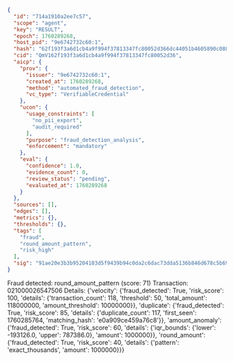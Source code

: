 ```json
{
  "id": "714a1910a2ee7c57",
  "scope": "agent",
  "key": "RESULT",
  "epoch": 1760289268,
  "host_pid": "9e6742732c60:1",
  "hash": "62f193f3a6d1cb4a9f994f37813347fc80052d366dc44051b4605890c088282a",
  "cid": "QmV162f193f3a6d1cb4a9f994f37813347fc80052d36",
  "aicp": {
    "prov": {
      "issuer": "9e6742732c60:1",
      "created_at": 1760289268,
      "method": "automated_fraud_detection",
      "vc_type": "VerifiableCredential"
    },
    "ucon": {
      "usage_constraints": [
        "no_pii_export",
        "audit_required"
      ],
      "purpose": "fraud_detection_analysis",
      "enforcement": "mandatory"
    },
    "eval": {
      "confidence": 1.0,
      "evidence_count": 0,
      "review_status": "pending",
      "evaluated_at": 1760289268
    }
  },
  "sources": [],
  "edges": [],
  "metrics": {},
  "thresholds": {},
  "tags": [
    "fraud",
    "round_amount_pattern",
    "risk_high"
  ],
  "sig": "91ae20e3b3b95204103d5f9439b94c0da2c6dac73dda5136b846d678c5b69ce2"
}
```

Fraud detected: round_amount_pattern (score: 71)
Transaction: 021000026547506
Details: {'velocity': {'fraud_detected': True, 'risk_score': 100, 'details': {'transaction_count': 118, 'threshold': 50, 'total_amount': 118000000, 'amount_threshold': 10000000}}, 'duplicate': {'fraud_detected': True, 'risk_score': 85, 'details': {'duplicate_count': 117, 'first_seen': 1760285764, 'matching_hash': 'e0a909ce459a76c8'}}, 'amount_anomaly': {'fraud_detected': True, 'risk_score': 60, 'details': {'iqr_bounds': {'lower': -193126.0, 'upper': 787386.0}, 'amount': 1000000}}, 'round_amount': {'fraud_detected': True, 'risk_score': 40, 'details': {'pattern': 'exact_thousands', 'amount': 1000000}}}
